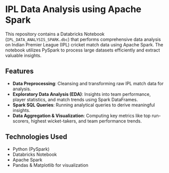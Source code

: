# IPL Data Analysis using Apache Spark

This repository contains a Databricks Notebook (`IPL_DATA_ANALYSIS_SPARK.dbc`) that performs comprehensive data analysis on Indian Premier League (IPL) cricket match data using Apache Spark. The notebook utilizes PySpark to process large datasets efficiently and extract valuable insights.

## Features
- **Data Preprocessing**: Cleansing and transforming raw IPL match data for analysis.
- **Exploratory Data Analysis (EDA)**: Insights into team performance, player statistics, and match trends using Spark DataFrames.
- **Spark SQL Queries**: Running analytical queries to derive meaningful insights.
- **Data Aggregation & Visualization**: Computing key metrics like top run-scorers, highest wicket-takers, and team performance trends.

## Technologies Used
- Python (PySpark)
- Databricks Notebook
- Apache Spark
- Pandas & Matplotlib for visualization

